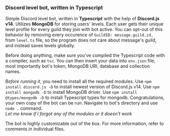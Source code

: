 ### Discord level bot, written in Typescript

Simple Discord level bot, written in **Typescript** with the help of **Discord.js v14**. Utilizes **MongoDB** for storing users' levels. Each user gets their unique level profile for every guild they join with bot active. You can opt-out of this behavior by removing every occurence of `GuildID: message.guild.id, ` from `level.ts` file, so the program does not care about message's guild, and instead saves levels globally.

Before doing anything, make sure you've compiled the Typescript code with a compiler, such as `tsc`. You can then insert your data into `env.json` file, most importantly bot's token, MongoDB URI, database and collection names.

*Before running it*, you need to install all the required modules. Use `npm install discord.js -D` to install newest version of Discord.js v14. Use `npm install mongodb -D` to install MongoDB driver. Use `npm install @types/mongodb -D` to install Typescript types for mongodb. Congratulations, your own copy of the bot can be run. Navigate to bot's directory and use `node .` command. <br>
*Let me know if I forgot any of the modules or it doesn't work*

The bot is highly customizable out of the box. For more information, refer to comments in individual files.
